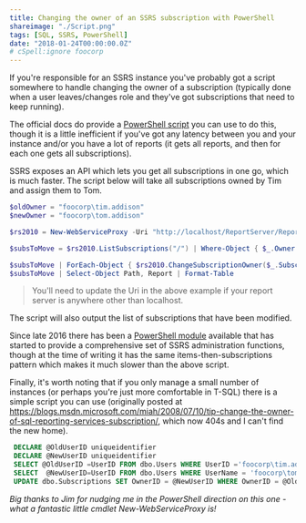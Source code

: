 ```yaml
---
title: Changing the owner of an SSRS subscription with PowerShell
shareimage: "./Script.png"
tags: [SQL, SSRS, PowerShell]
date: "2018-01-24T00:00:00.0Z"
# cSpell:ignore foocorp
---
```


If you're responsible for an SSRS instance you've probably got a script somewhere to handle changing the owner of a subscription (typically done when a user leaves/changes role and they've got subscriptions that need to keep running).

The official docs do provide a [PowerShell script](https://docs.microsoft.com/en-us/sql/reporting-services/subscriptions/manage-subscription-owners-and-run-subscription-powershell#bkmk_change_all_1_subscription) you can use to do this, though it is a little inefficient if you've got any latency between you and your instance and/or you have a lot of reports (it gets all reports, and then for each one gets all subscriptions).

SSRS exposes an API which lets you get all subscriptions in one go, which is much faster. The script below will take all subscriptions owned by Tim and assign them to Tom.

```powershell
$oldOwner = "foocorp\tim.addison"
$newOwner = "foocorp\tom.addison"

$rs2010 = New-WebServiceProxy -Uri "http://localhost/ReportServer/ReportService2010.asmx" -Namespace SSRS.ReportingService2010 -UseDefaultCredential

$subsToMove = $rs2010.ListSubscriptions("/") | Where-Object { $_.Owner -like $oldOwner }

$subsToMove | ForEach-Object { $rs2010.ChangeSubscriptionOwner($_.SubscriptionID, $newOwner) }
$subsToMove | Select-Object Path, Report | Format-Table
```

> You'll need to update the Uri in the above example if your report server is anywhere other than localhost.

The script will also output the list of subscriptions that have been modified.

<!--more-->

Since late 2016 there has been a [PowerShell module](https://www.powershellgallery.com/packages/ReportingServicesTools) available that has started to provide a comprehensive set of SSRS administration functions, though at the time of writing it has the same items-then-subscriptions pattern which makes it much slower than the above script.

Finally, it's worth noting that if you only manage a small number of instances (or perhaps you're just more comfortable in T-SQL) there is a simple script you can use (originally posted at https://blogs.msdn.microsoft.com/miah/2008/07/10/tip-change-the-owner-of-sql-reporting-services-subscription/, which now 404s and I can't find the new home).

```sql
 DECLARE @OldUserID uniqueidentifier
 DECLARE @NewUserID uniqueidentifier
 SELECT @OldUserID =UserID FROM dbo.Users WHERE UserID ='foocorp\tim.addison'
 SELECT  @NewUserID=UserID FROM dbo.Users WHERE UserName = 'foocorp\tom.addison'
 UPDATE dbo.Subscriptions SET OwnerID = @NewUserID WHERE OwnerID = @OldUserID
```

_Big thanks to Jim for nudging me in the PowerShell direction on this one - what a fantastic little cmdlet New-WebServiceProxy is!_
